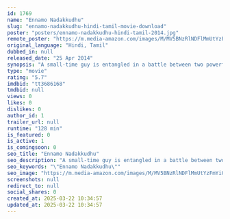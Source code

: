 ```yaml
---
id: 1769
name: "Ennamo Nadakkudhu"
slug: "ennamo-nadakkudhu-hindi-tamil-movie-download"
poster: "posters/ennamo-nadakkudhu-hindi-tamil-2014.jpg"
remote_poster: "https://m.media-amazon.com/images/M/MV5BNzRlNDFlMmUtYzFmYi00ZDE2LWJkMDQtOGM1NjY5ZWJlYmIyXkEyXkFqcGdeQXVyMjM5NDY4NzU@._V1_SX300.jpg"
original_language: "Hindi, Tamil"
dubbed_in: null
released_date: "25 Apr 2014"
synopsis: "A small-time guy is entangled in a battle between two powerful men."
type: "movie"
rating: "5.7"
imdbid: "tt3686168"
tmdbid: null
views: 0
likes: 0
dislikes: 0
author_id: 1
trailer_url: null
runtime: "128 min"
is_featured: 0
is_active: 1
is_comingsoon: 0
seo_title: "Ennamo Nadakkudhu"
seo_description: "A small-time guy is entangled in a battle between two powerful men."
seo_keywords: "\"Ennamo Nadakkudhu\""
seo_image: "https://m.media-amazon.com/images/M/MV5BNzRlNDFlMmUtYzFmYi00ZDE2LWJkMDQtOGM1NjY5ZWJlYmIyXkEyXkFqcGdeQXVyMjM5NDY4NzU@._V1_SX300.jpg"
screenshots: null
redirect_to: null
social_shares: 0
created_at: 2025-03-22 10:34:57
updated_at: 2025-03-22 10:34:57
---
```


